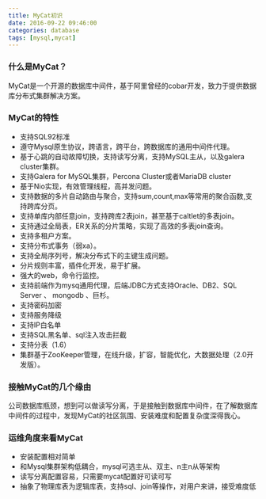 ```yaml
---
title: MyCat初识
date: 2016-09-22 09:46:00
categories: database
tags: [mysql,mycat]
---
```

### 什么是MyCat？
MyCat是一个开源的数据库中间件，基于阿里曾经的cobar开发，致力于提供数据库分布式集群解决方案。

<!--more-->

### MyCat的特性
- 支持SQL92标准
- 遵守Mysql原生协议，跨语言，跨平台，跨数据库的通用中间件代理。
- 基于心跳的自动故障切换，支持读写分离，支持MySQL主从，以及galera cluster集群。
- 支持Galera for MySQL集群，Percona Cluster或者MariaDB cluster
- 基于Nio实现，有效管理线程，高并发问题。
- 支持数据的多片自动路由与聚合，支持sum,count,max等常用的聚合函数,支持跨库分页。
- 支持单库内部任意join，支持跨库2表join，甚至基于caltlet的多表join。
- 支持通过全局表，ER关系的分片策略，实现了高效的多表join查询。
- 支持多租户方案。
- 支持分布式事务（弱xa）。
- 支持全局序列号，解决分布式下的主键生成问题。
- 分片规则丰富，插件化开发，易于扩展。
- 强大的web，命令行监控。
- 支持前端作为mysq通用代理，后端JDBC方式支持Oracle、DB2、SQL Server 、 mongodb 、巨杉。
- 支持密码加密
- 支持服务降级
- 支持IP白名单
- 支持SQL黑名单、sql注入攻击拦截
- 支持分表（1.6）
- 集群基于ZooKeeper管理，在线升级，扩容，智能优化，大数据处理（2.0开发版）。

### 接触MyCat的几个缘由
公司数据库瓶颈，想到可以做读写分离，于是接触到数据库中间件，在了解数据库中间件的过程中，发现MyCat的社区氛围、安装难度和配置复杂度深得我心。

### 运维角度来看MyCat
- 安装配置相对简单
- 和Mysql集群架构低耦合，mysql可选主从、双主、n主n从等架构
- 读写分离配置容易，只需要mycat配置好可读可写
- 抽象了物理库表为逻辑库表，支持sql、join等操作，对用户来讲，接受难度低